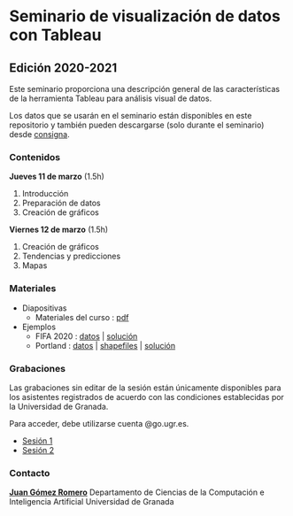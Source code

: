 # Seminario de visualización de datos con Tableau

## Edición 2020-2021

Este seminario proporciona una descripción general de las características de la herramienta Tableau para análisis visual de datos. 

Los datos que se usarán en el seminario están disponibles en este repositorio y también pueden descargarse (solo durante el seminario) desde [consigna](https://consigna.ugr.es/f/2QG2VmpQjEF9CJDr/tableau-datos.zip).

### Contenidos

**Jueves 11 de marzo** (1.5h)

1. Introducción
2. Preparación de datos
3. Creación de gráficos

**Viernes 12 de marzo** (1.5h)

1. Creación de gráficos
2. Tendencias y predicciones
3. Mapas

### Materiales

- Diapositivas
  - Materiales del curso : [pdf](https://github.com/jgromero/dataviz21/blob/main/tableau21.pdf)
- Ejemplos
  - FIFA 2020 :  [datos](https://github.com/jgromero/dataviz21/blob/main/tableau/fifa/fifa_players_20.csv) | [solución](https://github.com/jgromero/dataviz21/blob/main/tableau/fifa/fifa-ejemplo.twb)
  - Portland : [datos](https://github.com/jgromero/dataviz21/blob/main/tableau/portland/portland_1972-2018.csv) | [shapefiles](https://github.com/jgromero/dataviz21/tree/main/tableau/portland/Police_Districts_PPB) | [solución](https://github.com/jgromero/dataviz21/blob/main/tableau/portland/portland-ejemplo.twb)

### Grabaciones

Las grabaciones sin editar de la sesión están únicamente disponibles para los asistentes registrados de acuerdo con las condiciones establecidas por la Universidad de Granada.

Para acceder, debe utilizarse cuenta @go.ugr.es.

- [Sesión 1](https://drive.google.com/file/d/11_5aZO3IuWrMA3Dx-UVQCwyVnszP6mr9/view?usp=sharing)
- [Sesión 2](https://drive.google.com/file/d/1AVVUEg5vqRteAkQk1UXf4fqAIqpvQQhM/view?usp=sharing)

### Contacto

**[Juan Gómez Romero](https://ccia.ugr.es/~jgomez)**
Departamento de Ciencias de la Computación e Inteligencia Artificial
Universidad de Granada
